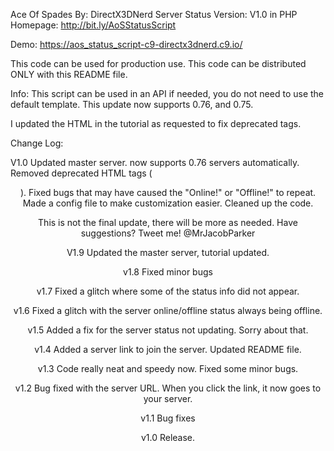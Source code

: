 Ace Of Spades                        By: DirectX3DNerd
  Server Status                      Version: V1.0
         in PHP                      Homepage: http://bit.ly/AoSStatusScript

Demo: https://aos_status_script-c9-directx3dnerd.c9.io/

This code can be used for production use. This code can 
be distributed ONLY with this README file. 


Info:
This script can be used in an API if needed, you do not need to use the default template.
This update now supports 0.76, and 0.75.

I updated the HTML in the tutorial as requested to fix deprecated tags.

Change Log:

V1.0
Updated master server.
now supports 0.76 servers automatically.
Removed deprecated HTML tags (<center>).
Fixed bugs that may have caused the "Online!" or "Offline!" to repeat.
Made a config file to make customization easier.
Cleaned up the code.

This is not the final update, there will be more as needed.
Have suggestions? Tweet me! @MrJacobParker

V1.9
Updated the master server, tutorial updated.

v1.8
Fixed minor bugs

v1.7
Fixed a glitch where some of the status info did not appear.

v1.6
Fixed a glitch with the server online/offline status always being offline.

v1.5
Added a fix for the server status not updating. Sorry about that.

v1.4
Added a server link to join the server.
Updated README file.

v1.3
Code really neat and speedy now. Fixed some minor bugs.

v1.2
Bug fixed with the server URL. When you click the link, it now goes to your server.


v1.1
Bug fixes


v1.0 
Release.
